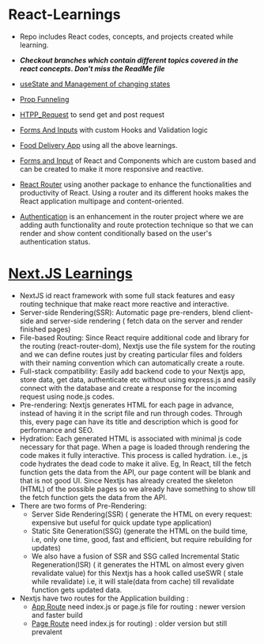 # React-Learnings
  - Repo includes React codes, concepts, and projects created while learning.
  - _**Checkout branches which contain different topics covered in the react concepts. Don't miss the ReadMe file**_
  
  -  [useState and Management of changing states](https://github.com/Rahul4dev/React-Learnings/tree/useStateManagement)
  -  [Prop Funneling](https://github.com/Rahul4dev/React-Learnings/tree/PropsFunneling)
  -  [HTPP_Request](https://github.com/Rahul4dev/React-Learnings/tree/HTTP_Requests) to send get and post request
  -  [Forms And Inputs](https://github.com/Rahul4dev/React-Learnings/tree/FormsAndInput) with custom Hooks and Validation logic
  -  [Food Delivery App](https://github.com/Rahul4dev/React-Learnings/tree/FoodDeliveryApp) using all the above learnings.
  - [Forms and Input](https://github.com/Rahul4dev/React-Learnings/tree/FormsAndInput) of React and Components which are custom based and can be created to make it more responsive and reactive.
  - [React Router](https://github.com/Rahul4dev/React-Learnings/tree/eventsProject_React_Router) using another package to enhance the functionalities and productivity of React. Using a router and its different hooks makes the React application multipage and content-oriented.
  - [Authentication](https://github.com/Rahul4dev/React-Learnings/tree/Authentication) is an enhancement in the router project where we are adding auth functionality and route protection technique so that we can render and show content conditionally based on the user's authentication status.
  
# [Next.JS Learnings]()
   - NextJS id react framework with some full stack features and easy routing technique that make react more reactive and interactive.
   - Server-side Rendering(SSR):  Automatic page pre-renders, blend client-side and server-side rendering ( fetch data on the server and render finished pages)
   - File-based Routing: Since React require additional code and library for the routing (react-router-dom), Nextjs use the file system for the routing and we can define routes just by creating particular files and folders with their naming convention which can automatically create a route.
   - Full-stack compatibility: Easily add backend code to your Nextjs app, store data, get data, authenticate etc without using express.js and easily connect with the database and create a response for the incoming request using node.js codes.
   - Pre-rendering: Nextjs generates HTML for each page in advance, instead of having it in the script file and run through codes. Through this, every page can have its title and description which is good for performance and SEO.
   - Hydration: Each generated HTML is associated with minimal js code necessary for that page. When a page is loaded through rendering the code makes it fully interactive. This process is called hydration. i.e., js code hydrates the dead code to make it alive. Eg, In React, till the fetch function gets the data from the API, our page content will be blank and that is not good UI. Since Nextjs has already created the skeleton (HTML) of the possible pages so we  already have something to show till the fetch function gets the data from the API.
   - There are two forms of Pre-Rendering:
       - Server Side Rendering(SSR) ( generate the HTML on every request: expensive but useful for quick update type application)
       - Static Site Generation(SSG) (generate the HTML on the build time, i.e, only one time, good, fast and efficient, but require rebuilding for updates)
       - We also have a fusion of SSR and SSG called Incremental Static Regeneration(ISR) ( it generates the HTML on almost every given revalidate value) for this Nextjs has a hook called useSWR ( stale while revalidate) i.e, it will stale(data from cache) till revalidate function gets updated data.
   - Nextjs have two routes for the Application building :
       - [App Route](https://github.com/Rahul4dev/React-Learnings/tree/next-app-route) need index.js or page.js file for routing : newer version and faster build
       - [Page Route](https://github.com/Rahul4dev/React-Learnings/tree/next-page-route-meetup)  need index.js for routing) : older version but still prevalent

  
     
